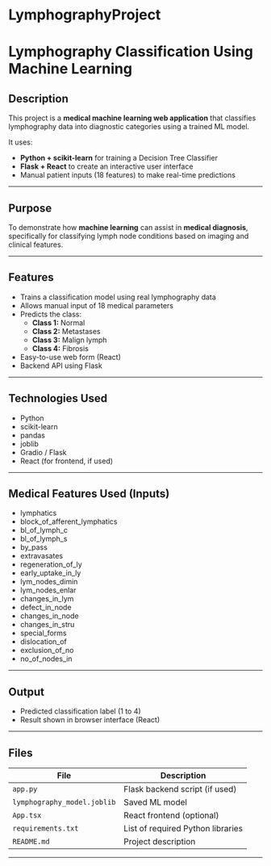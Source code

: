 # LymphographyProject 

# Lymphography Classification Using Machine Learning

## Description

This project is a **medical machine learning web application** that classifies lymphography data into diagnostic categories using a trained ML model.

It uses:

-  **Python + scikit-learn** for training a Decision Tree Classifier  
-   **Flask + React** to create an interactive user interface  
-  Manual patient inputs (18 features) to make real-time predictions

---

##  Purpose

To demonstrate how **machine learning** can assist in **medical diagnosis**, specifically for classifying lymph node conditions based on imaging and clinical features.

---

##  Features

- Trains a classification model using real lymphography data  
- Allows manual input of 18 medical parameters  
- Predicts the class:  
  - **Class 1:** Normal  
  - **Class 2:** Metastases  
  - **Class 3:** Malign lymph  
  - **Class 4:** Fibrosis  
- Easy-to-use web form (React)  
- Backend API using Flask 

---

##  Technologies Used

- Python  
- scikit-learn  
- pandas  
- joblib  
- Gradio / Flask  
- React (for frontend, if used)

---

##  Medical Features Used (Inputs)

- lymphatics  
- block_of_afferent_lymphatics  
- bl_of_lymph_c  
- bl_of_lymph_s  
- by_pass  
- extravasates  
- regeneration_of_ly  
- early_uptake_in_ly  
- lym_nodes_dimin  
- lym_nodes_enlar  
- changes_in_lym  
- defect_in_node  
- changes_in_node  
- changes_in_stru  
- special_forms  
- dislocation_of  
- exclusion_of_no  
- no_of_nodes_in  

---

##  Output

- Predicted classification label (1 to 4)
- Result shown in browser interface (React)

---


## Files

| File                  | Description                         |
|-----------------------|-------------------------------------|
| `app.py`              | Flask backend script (if used)      |
| `lymphography_model.joblib` | Saved ML model             |
| `App.tsx`             | React frontend (optional)           |
| `requirements.txt`    | List of required Python libraries   |
| `README.md`           | Project description                 |

---
